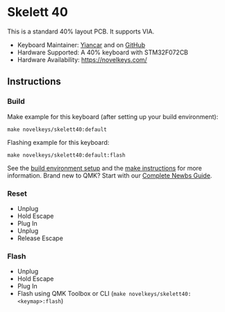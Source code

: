 # Skelett 40

This is a standard 40% layout PCB. It supports VIA.

* Keyboard Maintainer: [Yiancar](http://yiancar-designs.com/) and on [GitHub](https://github.com/yiancar)
* Hardware Supported: A 40% keyboard with STM32F072CB
* Hardware Availability: https://novelkeys.com/ 

## Instructions

### Build

Make example for this keyboard (after setting up your build environment):

    make novelkeys/skelett40:default

Flashing example for this keyboard:

    make novelkeys/skelett40:default:flash

See the [build environment setup](https://docs.qmk.fm/#/getting_started_build_tools) and the [make instructions](https://docs.qmk.fm/#/getting_started_make_guide) for more information. Brand new to QMK? Start with our [Complete Newbs Guide](https://docs.qmk.fm/#/newbs).

### Reset

- Unplug
- Hold Escape
- Plug In
- Unplug
- Release Escape

### Flash

- Unplug
- Hold Escape
- Plug In
- Flash using QMK Toolbox or CLI (`make novelkeys/skelett40:<keymap>:flash`)
